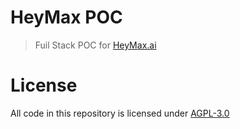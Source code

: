 # HeyMax POC
> Fuil Stack POC for [HeyMax.ai](https://heymax.ai/)

# License
All code in this repository is licensed under [AGPL-3.0](https://github.com/12458/heymaxx-POC/blob/master/LICENSE)

